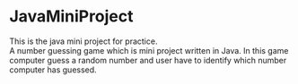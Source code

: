 # JavaMiniProject
This is the java mini project for practice.  
A number guessing game which is mini project written in Java.
In this game computer guess a random number and user have to identify which number computer has guessed.
